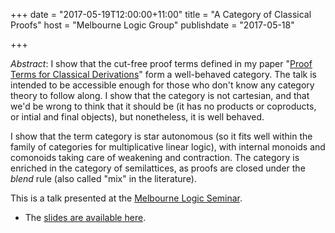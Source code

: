 +++
date = "2017-05-19T12:00:00+11:00"
title = "A Category of Classical Proofs"
host = "Melbourne Logic Group"
publishdate = "2017-05-18"

+++

*Abstract*: I show that the cut-free proof terms defined in my paper "[Proof Terms for Classical Derivations](http://consequently.org/writing/proof-terms-for-classical-derivations/)" form a well-behaved category. The talk is intended to be accessible enough for those who don't know any category theory to follow along. I show that the category is not cartesian, and that we'd be wrong to think that it should be (it has no products or coproducts, or intial and final objects), but nonetheless, it is well behaved. 

I show that the term category is star autonomous (so it fits well within the family of categories for multiplicative linear logic), with internal monoids and comonoids taking care of weakening and contraction. The category is enriched in the category of semilattices, as proofs are closed under the *blend* rule (also called "mix" in the literature). 

This is a talk presented at the [Melbourne Logic Seminar](http://blogs.unimelb.edu.au/logic/logic-seminar/).

* The [slides are available here](http://consequently.org/slides/a-category-of-classical-proofs-logicmelb.pdf).